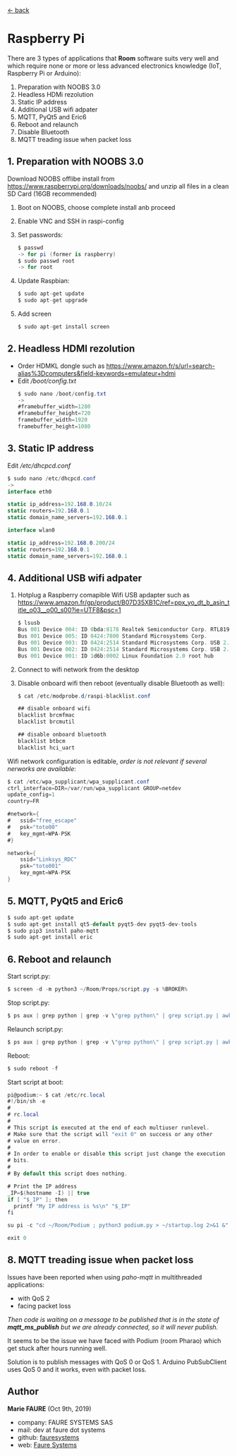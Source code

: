 ﻿[<- back](README.md)

# Raspberry Pi
There are 3 types of applications that **Room** software suits very well and which require none or more or less advanced electronics knowledge (IoT, Raspberry Pi or Arduino):
1. Preparation with NOOBS 3.0
2. Headless HDMi rezolution
3. Static IP address
4. Additional USB wifi adpater
5. MQTT, PyQt5 and Eric6
6. Reboot and relaunch
7. Disable Bluetooth
8. MQTT treading issue when packet loss

## 1. Preparation with NOOBS 3.0

Download NOOBS offlibe install from https://www.raspberrypi.org/downloads/noobs/ and unzip all files in a clean SD Card (16GB recommended)

1. Boot on NOOBS, choose complete install anb proceed
2. Enable VNC and SSH in raspi-config
3. Set passwords:

    ```csharp
    $ passwd
    -> for pi (former is raspberry)
    $ sudo passwd root
    -> for root
    ```
    
4. Update Raspbian:

    ```csharp
    $ sudo apt-get update
    $ sudo apt-get upgrade
    ```
    
5. Add screen 	

    ```csharp
    $ sudo apt-get install screen
    ```
    
## 2. Headless HDMI rezolution

* Order HDMKL dongle such as https://www.amazon.fr/s/url=search-alias%3Dcomputers&field-keywords=emulateur+hdmi
* Edit */boot/config.txt*
    ```csharp
    $ sudo nano /boot/config.txt
    ->
    #framebuffer_width=1280
    #framebuffer_height=720
    framebuffer_width=1920
    framebuffer_height=1080
    ```

## 3. Static IP address

Edit */etc/dhcpcd.conf*

```csharp
$ sudo nano /etc/dhcpcd.conf
->
interface eth0

static ip_address=192.168.0.10/24
static routers=192.168.0.1
static domain_name_servers=192.168.0.1

interface wlan0

static ip_address=192.168.0.200/24
static routers=192.168.0.1
static domain_name_servers=192.168.0.1
```

## 4. Additional USB wifi adpater

1. Hotplug a Raspberry comapible Wifi USB apdapter such as https://www.amazon.fr/gp/product/B07D35XB1C/ref=ppx_yo_dt_b_asin_title_o03__o00_s00?ie=UTF8&psc=1

    ```csharp
    $ lsusb
    Bus 001 Device 004: ID 0bda:8178 Realtek Semiconductor Corp. RTL8192CU 802.11n WLAN Adapter
    Bus 001 Device 005: ID 0424:7800 Standard Microsystems Corp. 
    Bus 001 Device 003: ID 0424:2514 Standard Microsystems Corp. USB 2.0 Hub
    Bus 001 Device 002: ID 0424:2514 Standard Microsystems Corp. USB 2.0 Hub
    Bus 001 Device 001: ID 1d6b:0002 Linux Foundation 2.0 root hub
    ```

2. Connect to wifi network from the desktop

3. Disable onboard wifi then reboot (eventually disable Bluetooth as well):

    ```csharp
    $ cat /etc/modprobe.d/raspi-blacklist.conf 
    
    ## disable onboard wifi
    blacklist brcmfmac
    blacklist brcmutil
    
    ## disable onboard bluetooth
    blacklist btbcm
    blacklist hci_uart
    ```

Wifi network configuration is editable, *order is not relevant if several nerworks are available*:

```csharp
$ cat /etc/wpa_supplicant/wpa_supplicant.conf 
ctrl_interface=DIR=/var/run/wpa_supplicant GROUP=netdev
update_config=1
country=FR

#network={
#	ssid="free_escape"
#	psk="toto00"
#	key_mgmt=WPA-PSK
#}

network={
	ssid="Linksys_RDC"
	psk="toto001"
	key_mgmt=WPA-PSK
}
```

## 5. MQTT, PyQt5 and Eric6

```csharp
$ sudo apt-get update
$ sudo apt-get install qt5-default pyqt5-dev pyqt5-dev-tools
$ sudo pip3 install paho-mqtt
$ sudo apt-get install eric
```


## 6. Reboot and relaunch
Start script.py:
```csharp
$ screen -d -m python3 ~/Room/Props/script.py -s %BROKER%
```

Stop script.py:
```csharp
$ ps aux | grep python | grep -v \"grep python\" | grep script.py | awk \'{print $2}\' | xargs kill -9
```

Relaunch script.py:
```csharp
$ ps aux | grep python | grep -v \"grep python\" | grep script.py | awk \'{print $2}\' | xargs kill -9 ";" sleep 3 && screen -d -m python3 ~/Room/Props/script.py -s %BROKER%
```

Reboot:
```csharp
$ sudo reboot -f
```

Start script at boot:
```csharp
pi@podium:~ $ cat /etc/rc.local 
#!/bin/sh -e
#
# rc.local
#
# This script is executed at the end of each multiuser runlevel.
# Make sure that the script will "exit 0" on success or any other
# value on error.
#
# In order to enable or disable this script just change the execution
# bits.
#
# By default this script does nothing.

# Print the IP address
_IP=$(hostname -I) || true
if [ "$_IP" ]; then
  printf "My IP address is %s\n" "$_IP"
fi

su pi -c "cd ~/Room/Podium ; python3 podium.py > ~/startup.log 2>&1 &"

exit 0
```

## 8. MQTT treading issue when packet loss

Issues have been reported when using *paho-mqtt* in multithreaded applications:
* with QoS 2
* facing packet loss

*Then code is waiting on a message to be published that is in the state of **mqtt_ms_publish** but we are already connected, so it will never publish.*

It seems to be the issue we have faced with Podium (room Pharao) which get stuck after hours running well.

Solution is to publish messages with QoS 0 or QoS 1. Arduino PubSubClient uses QoS 0 and it works, even with packet loss.


## Author

**Marie FAURE** (Oct 9th, 2019)
* company: FAURE SYSTEMS SAS
* mail: dev at faure dot systems
* github: <a href="https://github.com/fauresystems?tab=repositories" target="_blank">fauresystems</a>
* web: <a href="https://faure.systems/" target="_blank">Faure Systems</a>